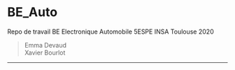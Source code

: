 # BE_Auto

Repo de travail BE Electronique Automobile 5ESPE INSA Toulouse 2020

> Emma Devaud <br>
> Xavier Bourlot <br>
---
